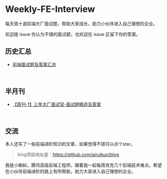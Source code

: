 # Weekly-FE-Interview

每天周十道前端大厂面试题，帮助大家成长，助力小伙伴进入自己理想的企业。

欢迎提 issue 你认为不错的面试题，也欢迎在 issue 区留下你的答案。

## 历史汇总

-   [前端面试题及答案汇总](https://juejin.im/post/5ca9de22e51d452b5372ed90)

<br/>



## 半月刊

- [【周刊-1】三年大厂面试官-面试题精选及答案](https://juejin.im/post/5ca9de22e51d452b5372ed90)

<br/>



## 交流

本人还写了一些前端进阶知识的文章，如果觉得不错可以点个star。

> blog项目地址是：https://github.com/airuikun/blog

我是小蝌蚪，腾讯高级前端工程师，跟着我一起每周攻克几个前端技术难点。希望在小伙伴前端进阶的路上有所帮助，助力大家进入自己理想的企业。